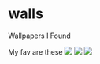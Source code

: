 # walls
Wallpapers I Found

My fav are these
![](./walls/000000.png)
![](./walls/000001.png)
![](./walls/000002.png)
